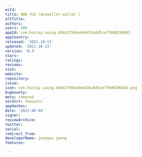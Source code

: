 ```yaml
---
wsId: 
title: QNN 지갑 (qnnwallet wallet )
altTitle: 
authors: 
users: 500
appId: com.hustay.swing.d58d1756bede8435a8d5ce7f0d02968d3
appCountry: 
released: '2021-10-12'
updated: '2021-10-13'
version: '0.3'
stars: 
ratings: 
reviews: 
size: 
website: 
repository: 
issue: 
icon: com.hustay.swing.d58d1756bede8435a8d5ce7f0d02968d3.png
bugbounty: 
meta: removed
verdict: fewusers
appHashes: 
date: '2023-08-04'
signer: 
reviewArchive: 
twitter: 
social: 
redirect_from: 
developerName: jeongsu jeong
features: 

---
```



